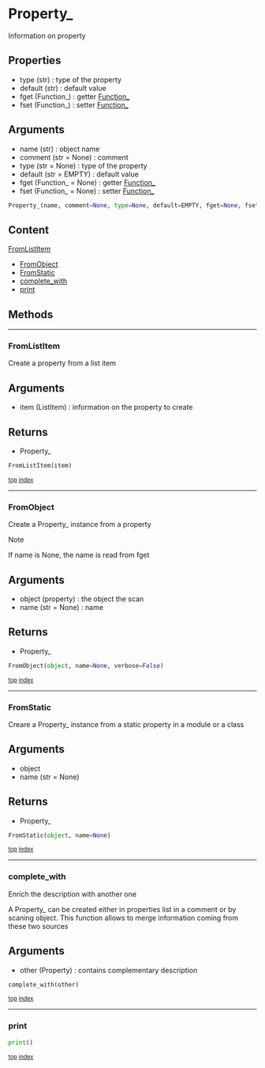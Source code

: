 # Property_

Information on property

Properties
----------
- type (str) : type of the property
- default (str) : default value
- fget (Function_) : getter [Function_](function_.md)
- fset (Function_) : setter [Function_](function_.md)

Arguments
---------
- name (str) : object name
- comment (str = None) : comment
- type (str = None) : type of the property
- default (str = EMPTY) : default value
- fget (Function_ = None) : getter [Function_](function_.md)
- fset (Function_ = None) : setter [Function_](function_.md)

``` python
Property_(name, comment=None, type=None, default=EMPTY, fget=None, fset=None, **kwargs)
```



## Content

[FromListItem](#fromlistitem)
- [FromObject](#fromobject)
- [FromStatic](#fromstatic)
- [complete_with](#complete_with)
- [print](#print)



## Methods

----------
### FromListItem

Create a property from a list item

Arguments
---------
- item (ListItem) : information on the property to create

Returns
-------
- Property_

``` python
FromListItem(item)
```



<sub>[top](#property_) [index](index.md)</sub>



----------
### FromObject

Create a Property_ instance from a property

> [!NOTE]
> If name is None, the name is read from fget

Arguments
---------
- object (property) : the object the scan
- name (str = None) : name

Returns
-------
- Property_

``` python
FromObject(object, name=None, verbose=False)
```



<sub>[top](#property_) [index](index.md)</sub>



----------
### FromStatic

Creare a Property_ instance from a static property in a module or a class

Arguments
---------
- object
- name (str = None)

Returns
-------
- Property_

``` python
FromStatic(object, name=None)
```



<sub>[top](#property_) [index](index.md)</sub>



----------
### complete_with

Enrich the description with another one

A Property_ can be created either in properties list in a comment
or by scaning object.
This function allows to merge information coming from these two sources

Arguments
---------
- other (Property) : contains complementary description

``` python
complete_with(other)
```



<sub>[top](#property_) [index](index.md)</sub>



----------
### print



``` python
print()
```



<sub>[top](#property_) [index](index.md)</sub>

